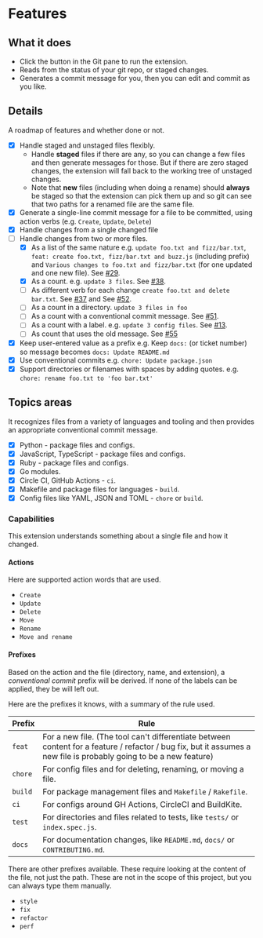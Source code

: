 # Features

## What it does

- Click the button in the Git pane to run the extension.
- Reads from the status of your git repo, or staged changes.
- Generates a commit message for you, then you can edit and commit as you like.


## Details

A roadmap of features and whether done or not.

- [x] Handle staged and unstaged files flexibly.
    - Handle **staged** files if there are any, so you can change a few files and then generate messages for those. But if there are zero staged changes, the extension will fall back to the working tree of unstaged changes.
    - Note that **new** files (including when doing a rename) should **always** be staged so that the extension can pick them up and so git can see that two paths for a renamed file are the same file.
- [x] Generate a single-line commit message for a file to be committed, using action verbs (e.g. `Create`, `Update`, `Delete`)
- [x] Handle changes from a single changed file
- [ ] Handle changes from two or more files.
    - [x] As a list of the same nature e.g. `update foo.txt and fizz/bar.txt`, `feat: create foo.txt, fizz/bar.txt and buzz.js` (including prefix) and `Various changes to foo.txt and fizz/bar.txt` (for one updated and one new file). See [#29](https://github.com/MichaelCurrin/auto-commit-msg/pull/29).
    - [x] As a count. e.g. `update 3 files`. See [#38](https://github.com/MichaelCurrin/auto-commit-msg/issues/38).
    - [ ] As different verb for each change `create foo.txt and delete bar.txt`. See [#37](https://github.com/MichaelCurrin/auto-commit-msg/issues/37) and See [#52](https://github.com/MichaelCurrin/auto-commit-msg/issues/52).
    - [ ] As a count in a directory. `update 3 files in foo`
    - [ ] As a count with a conventional commit message. See [#51](https://github.com/MichaelCurrin/auto-commit-msg/issues/51).
    - [ ] As a count with a label. e.g. `update 3 config files`. See [#13](https://github.com/MichaelCurrin/auto-commit-msg/issues/13).
    - [ ] As count that uses the old message. See [#55](https://github.com/MichaelCurrin/auto-commit-msg/issues/55)
- [x] Keep user-entered value as a prefix e.g. Keep `docs:` (or ticket number) so message becomes `docs: Update README.md`
- [x] Use conventional commits e.g. `chore: Update package.json`
- [x] Support directories or filenames with spaces by adding quotes. e.g. `chore: rename foo.txt to 'foo bar.txt'`

## Topics areas

It recognizes files from a variety of languages and tooling and then provides an appropriate conventional commit message.

- [x] Python - package files and configs.
- [x] JavaScript, TypeScript  - package files and configs.
- [x] Ruby - package files and configs.
- [x] Go modules.
- [x] Circle CI, GitHub Actions - `ci`.
- [x] Makefile and package files for languages - `build`.
- [x] Config files like YAML, JSON and TOML - `chore` or `build`.

### Capabilities

This extension understands something about a single file and how it changed.

#### Actions

Here are supported action words that are used.

- `Create`
- `Update`
- `Delete`
- `Move`
- `Rename`
- `Move and rename`

#### Prefixes

Based on the action and the file (directory, name, and extension), a _conventional commit_ prefix will be derived. If none of the labels can be applied, they be will left out.

Here are the prefixes it knows, with a summary of the rule used.

| Prefix  | Rule                                                                                                                                                               |
| ------- | ------------------------------------------------------------------------------------------------------------------------------------------------------------------ |
| `feat`  | For a new file. (The tool can't differentiate between content for a feature / refactor / bug fix, but it assumes a new file is probably going to be a new feature) |
| `chore` | For config files and for deleting, renaming, or moving a file.                                                                                                     |
| `build` | For package management files and `Makefile` / `Rakefile`.                                                                                                          |
| `ci`    | For configs around GH Actions, CircleCI and BuildKite.                                                                                                             |
| `test`  | For directories and files related to tests, like `tests/` or `index.spec.js`.                                                                                      |
| `docs`  | For documentation changes, like `README.md`, `docs/` or `CONTRIBUTING.md`.                                                                                         |

There are other prefixes available. These require looking at the content of the file, not just the path. These are not in the scope of this project, but you can always type them manually.

- `style`
- `fix`
- `refactor`
- `perf`
